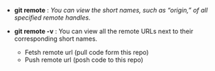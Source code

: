 - **git remote** : *You can view the short names, such as “origin,” of all specified remote handles.*

- **git remote -v** : You can view all the remote URLs next to their corresponding short names.

    - Fetsh remote url (pull code form this repo)
    - Push remote url (posh code to this repo)